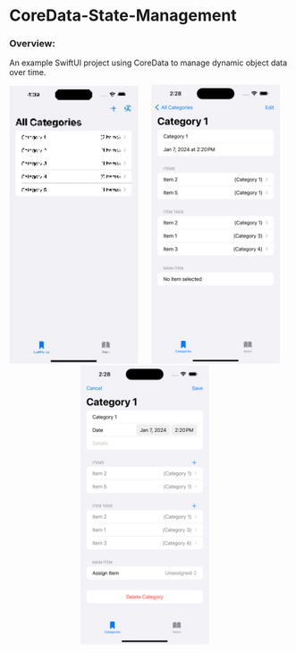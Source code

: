 # CoreData-State-Management


### Overview: 

An example SwiftUI project using CoreData to manage dynamic object data over time.

<p align="center">
<img src="PreviewResources/ScreenRecording1.gif" width="230" title="App Example">&nbsp;&nbsp;&nbsp;&nbsp;&nbsp;
<img src="PreviewResources/Screenshot2.png" width="230"  title="Category Detail View">&nbsp;&nbsp;&nbsp;&nbsp;&nbsp;
  <img src="PreviewResources/Screenshot3.png" width="230"  title="Editing Category">&nbsp;&nbsp;&nbsp;&nbsp;&nbsp;
  
</p>
<br></br>

